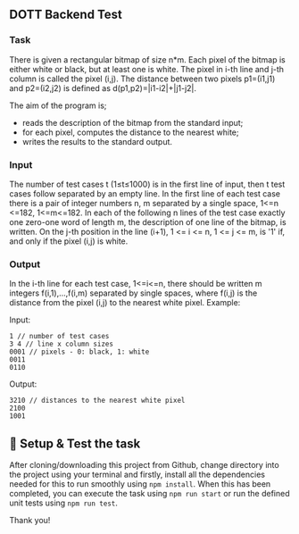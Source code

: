 ## DOTT Backend Test

### Task
There is given a rectangular bitmap of size n\*m. Each pixel of the bitmap is either white or
black, but at least one is white. The pixel in i-th line and j-th column is called the pixel (i,j). The
distance between two pixels p1=(i1,j1) and p2=(i2,j2) is defined as d(p1,p2)=|i1-i2|+|j1-j2|.

The aim of the program is;

- reads the description of the bitmap from the standard input;
- for each pixel, computes the distance to the nearest white;
- writes the results to the standard output.

### Input
The number of test cases t (1≤t≤1000) is in the first line of input, then t test cases follow separated by an empty line. In the first line of each test case there is a pair of integer numbers n, m separated by a single space, 1<=n <=182, 1<=m<=182. In each of the following n lines of the test case exactly one zero-one word of length m, the description of one line of the bitmap, is written. On the j-th position in the line (i+1), 1 <= i <= n, 1 <= j <= m, is '1' if, and only if the pixel (i,j) is white.

### Output
In the i-th line for each test case, 1<=i<=n, there should be written m integers f(i,1),...,f(i,m) separated by single spaces, where f(i,j) is the distance from the pixel (i,j) to the nearest white pixel. Example:

  Input: 
  ```
  1 // number of test cases
  3 4 // line x column sizes
  0001 // pixels - 0: black, 1: white
  0011
  0110
  ```
  Output:
  ```
  3210 // distances to the nearest white pixel
  2100
  1001
  ```

## 🚀 Setup & Test the task

After cloning/downloading this project from Github, change directory into the project using your terminal and firstly, install all the dependencies needed for this to run smoothly using `npm install`. 
When this has been completed, you can execute the task using `npm run start` or run the defined unit tests using `npm run test`.

Thank you!
